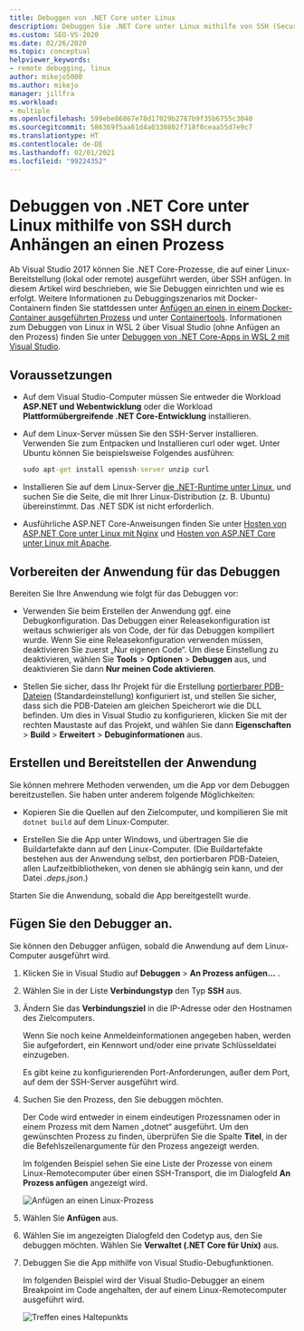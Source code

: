 ```yaml
---
title: Debuggen von .NET Core unter Linux
description: Debuggen Sie .NET Core unter Linux mithilfe von SSH (Secure Shell) durch Anfügen an einen Prozess. Bereiten Sie Ihre App für das Debuggen vor. Erstellen Sie die App, und stellen Sie sie bereit. Fügen Sie den Debugger an.
ms.custom: SEO-VS-2020
ms.date: 02/26/2020
ms.topic: conceptual
helpviewer_keywords:
- remote debugging, linux
author: mikejo5000
ms.author: mikejo
manager: jillfra
ms.workload:
- multiple
ms.openlocfilehash: 599ebe86867e78d17029b2787b9f35b6755c3040
ms.sourcegitcommit: 586369f5aa61d4a0330802f718f0ceaa55d7e9c7
ms.translationtype: HT
ms.contentlocale: de-DE
ms.lasthandoff: 02/01/2021
ms.locfileid: "99224352"
---
```

# <a name="debug-net-core-on-linux-using-ssh-by-attaching-to-a-process"></a>Debuggen von .NET Core unter Linux mithilfe von SSH durch Anhängen an einen Prozess

Ab Visual Studio 2017 können Sie .NET Core-Prozesse, die auf einer Linux-Bereitstellung (lokal oder remote) ausgeführt werden, über SSH anfügen. In diesem Artikel wird beschrieben, wie Sie Debuggen einrichten und wie es erfolgt. Weitere Informationen zu Debuggingszenarios mit Docker-Containern finden Sie stattdessen unter [Anfügen an einen in einem Docker-Container ausgeführten Prozess](../debugger/attach-to-process-running-in-docker-container.md) und unter [Containertools](../containers/edit-and-refresh.md). Informationen zum Debuggen von Linux in WSL 2 über Visual Studio (ohne Anfügen an den Prozess) finden Sie unter [Debuggen von .NET Core-Apps in WSL 2 mit Visual Studio](../debugger/debug-dotnet-core-in-wsl-2.md).

## <a name="prerequisites"></a>Voraussetzungen

- Auf dem Visual Studio-Computer müssen Sie entweder die Workload **ASP.NET und Webentwicklung** oder die Workload **Plattformübergreifende .NET Core-Entwicklung** installieren.

- Auf dem Linux-Server müssen Sie den SSH-Server installieren. Verwenden Sie zum Entpacken und Installieren curl oder wget. Unter Ubuntu können Sie beispielsweise Folgendes ausführen:

  ``` cmd
  sudo apt-get install openssh-server unzip curl
  ```

- Installieren Sie auf dem Linux-Server [die .NET-Runtime unter Linux](/dotnet/core/install/linux), und suchen Sie die Seite, die mit Ihrer Linux-Distribution (z. B. Ubuntu) übereinstimmt. Das .NET SDK ist nicht erforderlich.

- Ausführliche ASP.NET Core-Anweisungen finden Sie unter [Hosten von ASP.NET Core unter Linux mit Nginx](/aspnet/core/host-and-deploy/linux-nginx) und [Hosten von ASP.NET Core unter Linux mit Apache](/aspnet/core/host-and-deploy/linux-apache).

## <a name="prepare-your-application-for-debugging"></a>Vorbereiten der Anwendung für das Debuggen

Bereiten Sie Ihre Anwendung wie folgt für das Debuggen vor:

- Verwenden Sie beim Erstellen der Anwendung ggf. eine Debugkonfiguration. Das Debuggen einer Releasekonfiguration ist weitaus schwieriger als von Code, der für das Debuggen kompiliert wurde. Wenn Sie eine Releasekonfiguration verwenden müssen, deaktivieren Sie zuerst „Nur eigenen Code“. Um diese Einstellung zu deaktivieren, wählen Sie **Tools** > **Optionen** > **Debuggen** aus, und deaktivieren Sie dann **Nur meinen Code aktivieren**.

- Stellen Sie sicher, dass Ihr Projekt für die Erstellung [portierbarer PDB-Dateien](https://github.com/OmniSharp/omnisharp-vscode/wiki/Portable-PDBs) (Standardeinstellung) konfiguriert ist, und stellen Sie sicher, dass sich die PDB-Dateien am gleichen Speicherort wie die DLL befinden. Um dies in Visual Studio zu konfigurieren, klicken Sie mit der rechten Maustaste auf das Projekt, und wählen Sie dann **Eigenschaften** > **Build** > **Erweitert** > **Debuginformationen** aus.

## <a name="build-and-deploy-the-application"></a>Erstellen und Bereitstellen der Anwendung

Sie können mehrere Methoden verwenden, um die App vor dem Debuggen bereitzustellen. Sie haben unter anderem folgende Möglichkeiten:

- Kopieren Sie die Quellen auf den Zielcomputer, und kompilieren Sie mit ```dotnet build``` auf dem Linux-Computer.

- Erstellen Sie die App unter Windows, und übertragen Sie die Buildartefakte dann auf den Linux-Computer. (Die Buildartefakte bestehen aus der Anwendung selbst, den portierbaren PDB-Dateien, allen Laufzeitbibliotheken, von denen sie abhängig sein kann, und der Datei *.deps.json*.)

Starten Sie die Anwendung, sobald die App bereitgestellt wurde.

## <a name="attach-the-debugger"></a>Fügen Sie den Debugger an.

Sie können den Debugger anfügen, sobald die Anwendung auf dem Linux-Computer ausgeführt wird.

1. Klicken Sie in Visual Studio auf **Debuggen** > **An Prozess anfügen...** .

1. Wählen Sie in der Liste **Verbindungstyp** den Typ **SSH** aus.

1. Ändern Sie das **Verbindungsziel** in die IP-Adresse oder den Hostnamen des Zielcomputers.

   Wenn Sie noch keine Anmeldeinformationen angegeben haben, werden Sie aufgefordert, ein Kennwort und/oder eine private Schlüsseldatei einzugeben.

   Es gibt keine zu konfigurierenden Port-Anforderungen, außer dem Port, auf dem der SSH-Server ausgeführt wird.

1. Suchen Sie den Prozess, den Sie debuggen möchten.

   Der Code wird entweder in einem eindeutigen Prozessnamen oder in einem Prozess mit dem Namen „dotnet“ ausgeführt. Um den gewünschten Prozess zu finden, überprüfen Sie die Spalte **Titel**, in der die Befehlszeilenargumente für den Prozess angezeigt werden.

   Im folgenden Beispiel sehen Sie eine Liste der Prozesse von einem Linux-Remotecomputer über einen SSH-Transport, die im Dialogfeld **An Prozess anfügen** angezeigt wird.

   ![Anfügen an einen Linux-Prozess](media/remote-debug-linux-over-ssh-attach.png)

1. Wählen Sie **Anfügen** aus.

1. Wählen Sie im angezeigten Dialogfeld den Codetyp aus, den Sie debuggen möchten. Wählen Sie **Verwaltet (.NET Core für Unix)** aus.

1. Debuggen Sie die App mithilfe von Visual Studio-Debugfunktionen.

   Im folgenden Beispiel wird der Visual Studio-Debugger an einem Breakpoint im Code angehalten, der auf einem Linux-Remotecomputer ausgeführt wird.

   ![Treffen eines Haltepunkts](media/remote-debug-linux-over-ssh-hit-breakpoint.png)